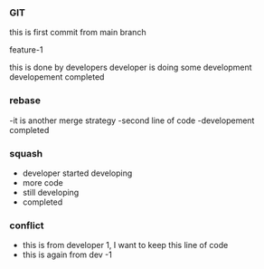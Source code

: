 ### GIT
this is first commit from main branch

feature-1 

this is done by developers
developer is doing some development
developement completed

### rebase
-it is another merge strategy
-second line of code
-developement completed

### squash
* developer started developing
* more code
* still developing
* completed

### conflict
* this is from developer 1, I want to keep this line of code
* this is again from dev -1